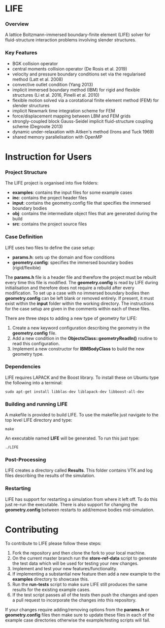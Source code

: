 # LIFE
### Overview
A lattice Boltzmann-immersed boundary-finite element (LIFE) solver for fluid-structure interaction problems involving slender structures.

### Key Features
 - BGK collision operator
 - central moments collision operator (De Rosis et al. 2019)
 - velocity and pressure boundary conditions set via the regularised method (Latt et al. 2008)
 - convective outlet condition (Yang 2013)
 - implicit immersed boundary method (IBM) for rigid and flexible structures (Li et al. 2016, Pinelli et al. 2010)
 - flexible motion solved via a corotational finite element method (FEM) for slender structures
 - implicit Newmark time integration scheme for FEM
 - force/displacement mapping between LBM and FEM grids
 - strongly-coupled block Gauss-Seidel implicit fluid-structure coupling scheme (Degroote 2013)
 - dynamic under-relaxation with Aitken's method (Irons and Tuck 1969)
 - shared memory parallelisation with OpenMP

# Instruction for Users
### Project Structure
The LIFE project is organised into five folders:

 - **examples**: contains the input files for some example cases
 - **inc**: contains the project header files
 - **input**: contains the geometry.config file that specifies the immersed boundary bodies
 - **obj**: contains the intermediate object files that are generated during the build
 - **src**: contains the project source files

### Case Definition
LIFE uses two files to define the case setup:

 - **params.h**: sets up the domain and flow conditions
 - **geometry.config**: specifies the immersed boundary bodies (rigid/flexible)

The **params.h** file is a header file and therefore the project must be rebuilt every time this file is modified. The **geometry.config** is read by LIFE during initialisation and therefore does not require a rebuild after every modification. To set up a case with no immersed boundary bodies then **geometry.config** can be left blank or removed entirely. If present, it must exist within the **input** folder within the working directory. The instructions for the case setup are given in the comments within each of these files.

There are three steps to adding a new type of geometry for LIFE:

 1. Create a new keyword configuration describing the geometry in the **geometry.config** file.
 2. Add a new condition in the **ObjectsClass::geometryReadIn()** routine to read this configuration.
 3. Implement a new constructor for **IBMBodyClass** to build the new geometry type.

### Dependencies
LIFE requires LAPACK and the Boost library. To install these on Ubuntu type the following into a terminal:

	sudo apt-get install libblas-dev liblapack-dev libboost-all-dev

### Building and running LIFE
A makefile is provided to build LIFE. To use the makefile just navigate to the top level LIFE directory and type:

	make

An executable named **LIFE** will be generated. To run this just type:

	./LIFE

### Post-Processing
LIFE creates a directory called **Results**. This folder contains VTK and log files describing the results of the simulation.

### Restarting
LIFE has support for restarting a simulation from where it left off. To do this just re-run the executable. There is also support for changing the **geometry.config** between restarts to add/remove bodies mid-simulation.

# Contributing
To contribute to LIFE please follow these steps:

 1. Fork the repository and then clone the fork to your local machine.
 2. On the current master branch run the **store-ref-data** script to generate the test data which will be used for testing your new changes.
 3. Implement and test your new features/functionality.
 4. If implementing a substantial new feature then add a new example to the **examples** directory to showcase this.
 5. Run the **run-tests** script to make sure LIFE still produces the same results for the existing example cases.
 6. If the test script passes all of the tests then push the changes and open a pull request to incorporate the changes into this repository.

If your changes require adding/removing options from the **params.h** or **geometry.config** files then make sure to update these files in each of the example case directories otherwise the example/testing scripts will fail.
